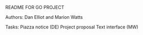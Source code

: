 README FOR GO PROJECT

Authors: Dan Elliot and Marion Watts

Tasks:
Piazza notice (DE)
Project proposal
Text interface	(MW)

